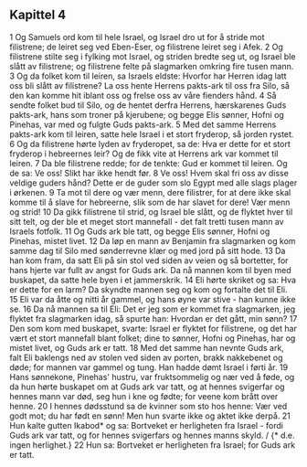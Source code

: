 ## Kapittel 4

1 Og Samuels ord kom til hele Israel, og Israel dro ut for å stride mot filistrene; de leiret seg ved Eben-Eser, og filistrene leiret seg i Afek.
2 Og filistrene stilte seg i fylking mot Israel, og striden bredte seg ut, og Israel ble slått av filistrene; og filistrene felte på slagmarken omkring fire tusen mann.
3 Og da folket kom til leiren, sa Israels eldste: Hvorfor har Herren idag latt oss bli slått av filistrene? La oss hente Herrens pakts-ark til oss fra Silo, så den kan komme hit iblant oss og frelse oss av våre fienders hånd.
4 Så sendte folket bud til Silo, og de hentet derfra Herrens, hærskarenes Guds pakts-ark, hans som troner på kjerubene; og begge Elis sønner, Hofni og Pinehas, var med og fulgte Guds pakts-ark.
5 Med det samme Herrens pakts-ark kom til leiren, satte hele Israel i et stort fryderop, så jorden rystet.
6 Og da filistrene hørte lyden av fryderopet, sa de: Hva er dette for et stort fryderop i hebreernes leir? Og de fikk vite at Herrens ark var kommet til leiren.
7 Da ble filistrene redde; for de tenkte: Gud er kommet til leiren. Og de sa: Ve oss! Slikt har ikke hendt før.
8 Ve oss! Hvem skal fri oss av disse veldige guders hånd? Dette er de guder som slo Egypt med alle slags plager i ørkenen.
9 Ta mot til dere og vær menn, dere filistrer, for at dere ikke skal komme til å slave for hebreerne, slik som de har slavet for dere! Vær menn og strid!
10 Da gikk filistrene til strid, og Israel ble slått, og de flyktet hver til sitt telt, og der ble et meget stort mannefall - det falt tretti tusen mann av Israels fotfolk.
11 Og Guds ark ble tatt, og begge Elis sønner, Hofni og Pinehas, mistet livet.
12 Da løp en mann av Benjamin fra slagmarken og kom samme dag til Silo med sønderrevne klær og med jord på sitt hode.
13 Da han kom fram, da satt Eli på sin stol ved siden av veien og så bortetter, for hans hjerte var fullt av angst for Guds ark. Da nå mannen kom til byen med buskapet, da satte hele byen i et jammerskrik.
14 Eli hørte skriket og sa: Hva er dette for en larm? Da skyndte mannen seg og kom og fortalte det til Eli.
15 Eli var da åtte og nitti år gammel, og hans øyne var stive - han kunne ikke se.
16 Da nå mannen sa til Eli: Det er jeg som er kommet fra slagmarken, jeg flyktet fra slagmarken idag, så spurte han: Hvordan er det gått, min sønn?
17 Den som kom med buskapet, svarte: Israel er flyktet for filistrene, og det har vært et stort mannefall blant folket; dine to sønner, Hofni og Pinehas, har og mistet livet, og Guds ark er tatt.
18 Med det samme han nevnte Guds ark, falt Eli baklengs ned av stolen ved siden av porten, brakk nakkebenet og døde; for mannen var gammel og tung. Han hadde dømt Israel i førti år.
19 Hans sønnekone, Pinehas' hustru, var fruktsommelig og nær ved å føde, og da hun hørte buskapet om at Guds ark var tatt, og at hennes svigerfar og hennes mann var død, seg hun i kne og fødte; for veene kom brått over henne.
20 I hennes dødsstund sa de kvinner som sto hos henne: Vær ved godt mot; du har født en sønn! Men hun svarte ikke og aktet ikke derpå.
21 Hun kalte gutten Ikabod* og sa: Bortveket er herligheten fra Israel - fordi Guds ark var tatt, og for hennes svigerfars og hennes manns skyld. / {* d.e. ingen herlighet.}
22 Hun sa: Bortveket er herligheten fra Israel; for Guds ark er tatt.
